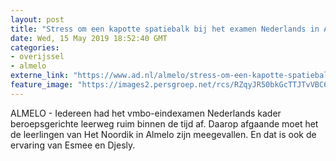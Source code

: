 ```yaml
---
layout: post
title: "Stress om een kapotte spatiebalk bij het examen Nederlands in Almelo"
date: Wed, 15 May 2019 18:52:40 GMT
categories: 
- overijssel 
- almelo 
externe_link: "https://www.ad.nl/almelo/stress-om-een-kapotte-spatiebalk-bij-het-examen-nederlands-in-almelo~a3329cd1/"
feature_image: "https://images2.persgroep.net/rcs/RZqyJR50bkGcTTJTvVBC6qVor7c/diocontent/148447463/_fitwidth/400/?appId=21791a8992982cd8da851550a453bd7f&quality=0.7"
---
```


ALMELO - Iedereen had het vmbo-eindexamen Nederlands kader beroepsgerichte leerweg ruim binnen de tijd af. Daarop afgaande moet het de leerlingen van Het Noordik in Almelo zijn meegevallen. En dat is ook de ervaring van Esmee en Djesly.
